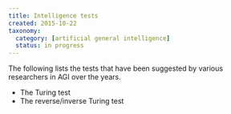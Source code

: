 ```yaml
---
title: Intelligence tests
created: 2015-10-22
taxonomy:
  category: [artificial general intelligence]
  status: in progress
---
```


The following lists the tests that have been suggested by various researchers in AGI over the years.

* The Turing test
* The reverse/inverse Turing test
